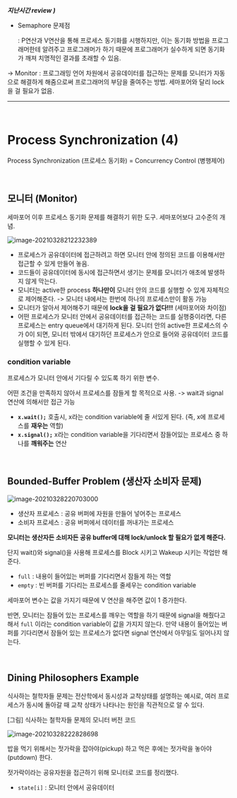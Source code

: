 ***지난시간 review )***

- Semaphore 문제점

  : P연산과 V연산을 통해 프로세스 동기화를 시행하지만, 이는 동기화 방법을 프로그래머한테 알려주고 프로그래머가 하기 때문에 프로그래머가 실수하게 되면 동기화가 깨져 치명적인 결과를 초래할 수 있음.

-> Monitor : 프로그래밍 언어 차원에서 공유데이터를 접근하는 문제를 모니터가 자동으로 해결하게 해줌으로써 프로그래머의 부담을 줄여주는 방법. 세마포어와 달리 lock을 걸 필요가 없음.

---

<br>

# Process Synchronization (4)

Process Synchronization (프로세스 동기화) = Concurrency Control (병행제어)

<br>

## 모니터 (Monitor)

세마포어 이후 프로세스 동기화 문제를 해결하기 위한 도구. 세마포어보다 고수준의 개념.

![image-20210328212232389](https://user-images.githubusercontent.com/77573938/112754465-34d5b380-9017-11eb-9e08-29d4ecdeec81.png)

- 프로세스가 공유데이터에 접근하려고 하면 모니터 안에 정의된 코드를 이용해서만 접근할 수 있게 만들어 놓음.
- 코드들이 공유데이터에 동시에 접근하면서 생기는 문제를 모니터가 애초에 발생하지 않게 막는다.
- 모니터는 active한 process **하나만이** 모니터 안의 코드를 실행할 수 있게 자체적으로 제어해준다. -> 모니터 내에서는 한번에 하나의 프로세스만이 활동 가능
- 모니터가 알아서 제어해주기 때문에 **lock을 걸 필요가 없다!!!** (세마포어와 차이점)
- 어떤 프로세스가 모니터 안에서 공유데이터를 접근하는 코드를 실행중이라면, 다른 프로세스는 entry queue에서 대기하게 된다. 모니터 안의 active한 프로세스의 수가 0이 되면, 모니터 밖에서 대기하던 프로세스가 안으로 들어와 공유데이터 코드를 실행할 수 있게 된다.



### condition variable 

프로세스가 모니터 안에서 기다릴 수 있도록 하기 위한 변수. 

어떤 조건을 만족하지 않아서 프로세스를 잠들게 할 목적으로 사용. -> wait과 signal 연산에 의해서만 접근 가능

- **`x.wait();`**  호출시, x라는 condition variable에 줄 서있게 된다. (즉, x에 프로세스를 **재우는** 역할)
- **`x.signal();`**  x라는 condition variable을 기다리면서 잠들어있는 프로세스 중 하나를 **깨워주는** 연산

<br>

## Bounded-Buffer Problem (생산자 소비자 문제)

![image-20210328220703000](https://user-images.githubusercontent.com/77573938/112754467-3606e080-9017-11eb-9bfb-f4bd4ed36a30.png)

- 생산자 프로세스 : 공유 버퍼에 자원을 만들어 넣어주는 프로세스
- 소비자 프로세스 : 공유 버퍼에서 데이터를 꺼내가는 프로세스

**모니터는 생산자든 소비자든 공유 buffer에 대해 lock/unlock 할 필요가 없게 해준다.**

단지 wait()와 signal()을 사용해 프로세스를 Block 시키고 Wakeup 시키는 작업만 해준다. 

- `full` : 내용이 들어있는 버퍼를 기다리면서 잠들게 하는 역할
- `empty` : 빈 버퍼를 기다리는 프로세스를 줄세우는 condition variable 



세마포어 변수는 값을 가지기 때문에 V 연산을 해주면 값이 1 증가한다. 

반면, 모니터는 잠들어 있는 프로세스를 깨우는 역할을 하기 때문에 signal을 해줬다고 해서 `full` 이라는 condition variable이 값을 가지지 않는다. 만약 내용이 들어있는 버퍼를 기다리면서 잠들어 있는 프로세스가 없다면 signal 연산에서 아무일도 일어나지 않는다.

<br>

## Dining Philosophers Example

식사하는 철학자들 문제는 전산학에서 동시성과 교착상태를 설명하는 예시로, 여러 프로세스가 동시에 돌아갈 때 교착 상태가 나타나는 원인을 직관적으로 알 수 있다.



[그림] 식사하는 철학자들 문제의 모니터 버전 코드

![image-20210328222828698](https://user-images.githubusercontent.com/77573938/112754469-369f7700-9017-11eb-97b4-f6ea0e536b5e.png)

밥을 먹기 위해서는 젓가락을 잡아야(pickup) 하고 먹은 후에는 젓가락을 놓아야(putdown) 한다.

젓가락이라는 공유자원을 접근하기 위해 모니터로 코드를 정리했다.

- `state[i]` : 모니터 안에서 공유데이터